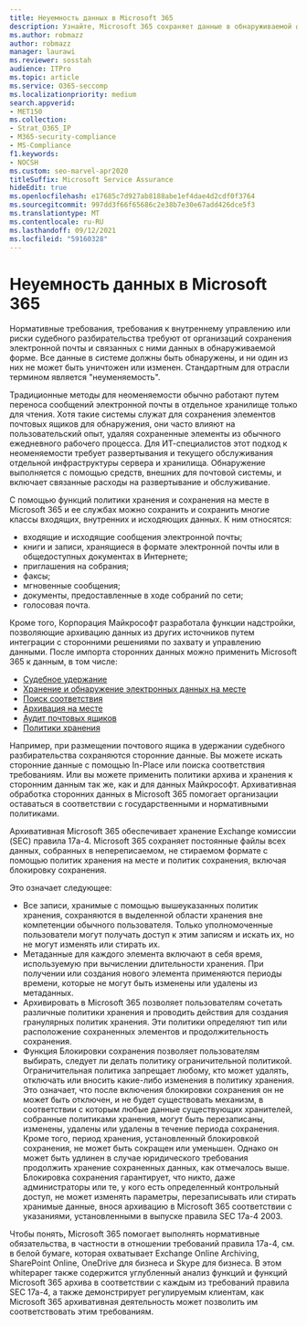 ```yaml
---
title: Неуемность данных в Microsoft 365
description: Узнайте, Microsoft 365 сохраняет данные в обнаруживаемой форме для устранения нормативных требований, требований внутреннего управления и рисков судебного разбирательства.
ms.author: robmazz
author: robmazz
manager: laurawi
ms.reviewer: sosstah
audience: ITPro
ms.topic: article
ms.service: O365-seccomp
ms.localizationpriority: medium
search.appverid:
- MET150
ms.collection:
- Strat_O365_IP
- M365-security-compliance
- MS-Compliance
f1.keywords:
- NOCSH
ms.custom: seo-marvel-apr2020
titleSuffix: Microsoft Service Assurance
hideEdit: true
ms.openlocfilehash: e17685c7d927ab8188abe1ef4dae4d2cdf0f3764
ms.sourcegitcommit: 997dd3f66f65686c2e38b7e30e67add426dce5f3
ms.translationtype: MT
ms.contentlocale: ru-RU
ms.lasthandoff: 09/12/2021
ms.locfileid: "59160328"
---
```

# <a name="data-immutability-in-microsoft-365"></a>Неуемность данных в Microsoft 365

Нормативные требования, требования к внутреннему управлению или риски судебного разбирательства требуют от организаций сохранения электронной почты и связанных с ними данных в обнаруживаемой форме. Все данные в системе должны быть обнаружены, и ни один из них не может быть уничтожен или изменен. Стандартным для отрасли термином является "неуменяемость".

Традиционные методы для неоменяемости обычно работают путем переноса сообщений электронной почты в отдельное хранилище только для чтения. Хотя такие системы служат для сохранения элементов почтовых ящиков для обнаружения, они часто влияют на пользовательский опыт, удаляя сохраненные элементы из обычного ежедневного рабочего процесса. Для ИТ-специалистов этот подход к неоменяемости требует развертывания и текущего обслуживания отдельной инфраструктуры сервера и хранилища. Обнаружение выполняется с помощью средств, внешних для почтовой системы, и включает связанные расходы на развертывание и обслуживание.

С помощью функций политики хранения и сохранения на месте в Microsoft 365 и ее службах можно сохранить и сохранить многие классы входящих, внутренних и исходяющих данных. К ним относятся:

- входящие и исходящие сообщения электронной почты;
- книги и записи, хранящиеся в формате электронной почты или в общедоступных документах в Интернете;
- приглашения на собрания;
- факсы;
- мгновенные сообщения;
- документы, предоставленные в ходе собраний по сети;
- голосовая почта.

Кроме того, Корпорация Майкрософт разработала [](https://support.office.com/article/Archiving-third-party-data-in-Office-365-0ce338d5-3666-4a18-86ab-c6910ff408cc) функции надстройки, позволяющие архивацию данных из других источников путем интеграции с сторонними решениями по захвату и управлению данными. После импорта сторонних данных можно применить Microsoft 365 к данным, в том числе:

- [Судебное удержание](/microsoft-365/compliance/create-a-litigation-hold)
- [Хранение и обнаружение электронных данных на месте](/microsoft-365/compliance/manage-legal-investigations)
- [Поиск соответствия](/microsoft-365/compliance/search-for-content)
- [Архивация на месте](/microsoft-365/compliance/enable-archive-mailboxes)
- [Аудит почтовых ящиков](/microsoft-365/compliance/enable-mailbox-auditing)
- [Политики хранения](/microsoft-365/compliance/retention-policies)

Например, при размещении почтового ящика в удержании судебного разбирательства сохраняются сторонние данные. Вы можете искать сторонние данные с помощью In-Place или поиска соответствия требованиям. Или вы можете применить политики архива и хранения к сторонним данным так же, как и для данных Майкрософт. Архивативная обработка сторонних данных в Microsoft 365 помогает организации оставаться в соответствии с государственными и нормативными политиками.

Архивативная Microsoft 365 обеспечивает хранение Exchange комиссии (SEC) правила 17a-4. Microsoft 365 сохраняет постоянные файлы всех данных, собранных в непереписаемом, не стираемом формате с помощью политик хранения на месте и политик сохранения, включая блокировку сохранения.

Это означает следующее:

- Все записи, хранимые с помощью вышеуказанных политик хранения, сохраняются в выделенной области хранения вне компетенции обычного пользователя. Только уполномоченные пользователи могут получать доступ к этим записям и искать их, но не могут изменять или стирать их.
- Метаданные для каждого элемента включают в себя время, используемую при вычислении длительности хранения. При получении или создания нового элемента применяются периоды времени, которые не могут быть изменены или удалены из метаданных.
- Архивировать в Microsoft 365 позволяет пользователям сочетать различные политики хранения и проводить действия для создания гранулярных политик хранения. Эти политики определяют тип или расположение сохраненных элементов и продолжительность сохранения.
- Функция Блокировки сохранения позволяет пользователям выбирать, следует ли делать политику ограничительной политикой. Ограничительная политика запрещает любому, кто может удалять, отключать или вносить какие-либо изменения в политику хранения. Это означает, что после включения блокировки сохранения он не может быть отключен, и не будет существовать механизм, в соответствии с которым любые данные существующих хранителей, собранные политиками хранения, могут быть перезаписаны, изменены, удалены или удалены в течение периода сохранения. Кроме того, период хранения, установленный блокировкой сохранения, не может быть сокращен или уменьшен. Однако он может быть удлинен в случае юридического требования продолжить хранение сохраненных данных, как отмечалось выше. Блокировка сохранения гарантирует, что никто, даже администраторы или те, у кого есть определенный контрольный доступ, не может изменять параметры, перезаписывать или стирать хранимые данные, внося архивацию в Microsoft 365 соответствии с указаниями, установленными в выпуске правила SEC 17a-4 2003.

Чтобы понять, Microsoft 365 помогает выполнять нормативные обязательства, в частности в отношении требований правила 17a-4, см. в белой бумаге, которая охватывает Exchange Online Archiving, SharePoint Online, OneDrive для бизнеса и Skype для бизнеса. [](https://www.microsoft.com/microsoft-365/blog/wp-content/uploads/2015/11/Microsoft-EOA-White-Paper.pdf) В этом whitepaper также содержится углубленный анализ функций и функций Microsoft 365 архива в соответствии с каждым из требований правила SEC 17a-4, а также демонстрирует регулируемым клиентам, как Microsoft 365 архивативная деятельность может позволить им соответствовать этим требованиям.
